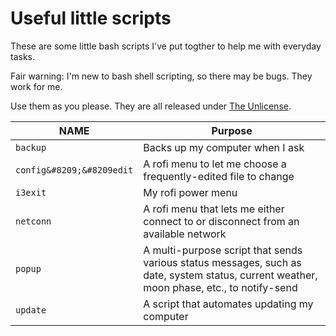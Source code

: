# Useful little scripts

These are some little bash scripts I've put togther to help me with everyday tasks.

Fair warning: I'm new to bash shell scripting, so there may be bugs. They work for me.

Use them as you please. They are all released under [The Unlicense](https://unlicense.org/).

| NAME | Purpose |
| ---- | ---- |
| `backup` | Backs up my computer when I ask |
| `config&#8209;&#8209edit` | A rofi menu to let me choose a frequently-edited file to change |
| `i3exit` | My rofi power menu |
| `netconn` | A rofi menu that lets me either connect to or disconnect from an available network |
| `popup` | A multi-purpose script that sends various status messages, such as date, system status, current weather, moon phase, etc., to notify-send |
| `update `| A script that automates updating my computer |
